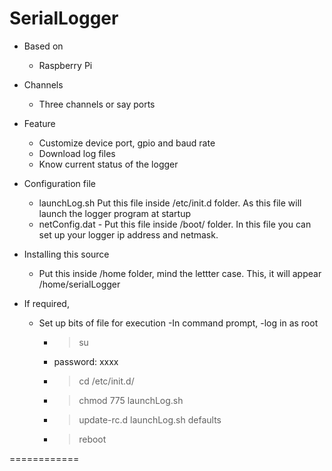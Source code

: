 SerialLogger
============

+ Based on
	- Raspberry Pi

+ Channels
	- Three channels or say ports

+ Feature
	- Customize device port, gpio and baud rate
	- Download log files
	- Know current status of the logger

+ Configuration file
	- launchLog.sh
	Put this file inside /etc/init.d folder. As this file will launch the logger program at startup
	- netConfig.dat - Put this file inside /boot/ folder.
	In this file you can set up your logger ip address and netmask.

+ Installing this source
	- Put this inside /home folder, mind the lettter case. This, it will appear /home/serialLogger

+ If required,
	- Set up bits of file for execution
	-In command prompt,
	-log in as root
		- > su
		- password: xxxx
		- >cd /etc/init.d/
		- >chmod 775 launchLog.sh
		- >update-rc.d launchLog.sh defaults
		- >reboot

============


